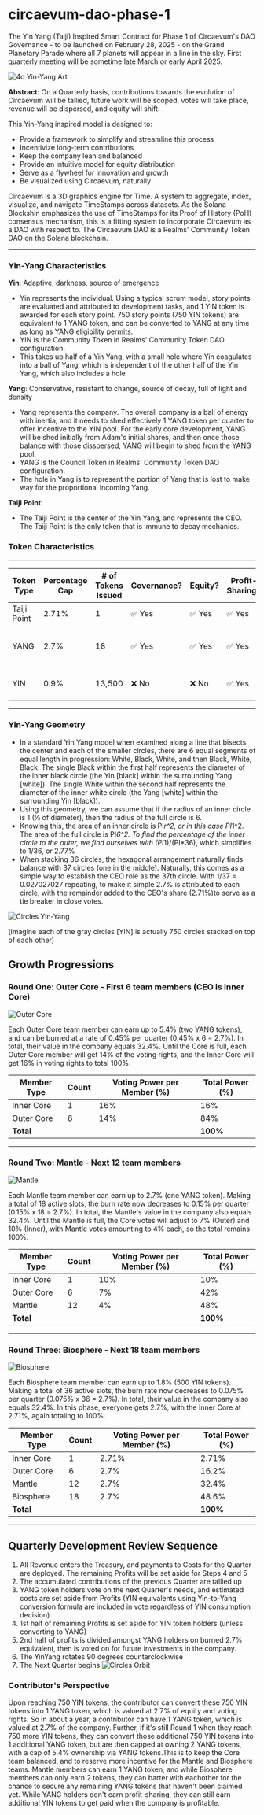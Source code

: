 # circaevum-dao-phase-1
The Yin Yang (Taiji) Inspired Smart Contract for Phase 1 of Circaevum's DAO Governance - to be launched on February 28, 2025 - on the Grand Planetary Parade where all 7 planets will appear in a line in the sky. First quarterly meeting will be sometime late March or early April 2025.

![4o Yin-Yang Art](./images/4o-yin-yang-art.png)

**Abstract**:
On a Quarterly basis, contributions towards the evolution of Circaevum will be tallied, future work will be scoped, votes will take place, revenue will be dispersed, and equity will shift.

This Yin-Yang inspired model is designed to:
- Provide a framework to simplify and streamline this process
- Incentivize long-term contributions
- Keep the company lean and balanced
- Provide an intuitive model for equity distribution
- Serve as a flywheel for innovation and growth
- Be visualized using Circaevum, naturally

Circaevum is a 3D graphics engine for Time. A system to aggregate, index, visualize, and navigate TimeStamps across datasets. As the Solana Blockshin emphasizes the use of TimeStamps for its Proof of History (PoH) consensus mechanism, this is a fitting system to incorporate Circaevum as a DAO with respect to. The Circaevum DAO is a Realms' Community Token DAO on the Solana blockchain.

---

### Yin-Yang Characteristics
**Yin**: Adaptive, darkness, source of emergence
- Yin represents the individual. Using a typical scrum model, story points are evaluated and attributed to development tasks, and 1 YIN token is awarded for each story point. 750 story points (750 YIN tokens) are equivalent to 1 YANG token, and can be converted to YANG at any time as long as YANG eligibility permits.
- YIN is the Community Token in Realms' Community Token DAO configuration.
- This takes up half of a Yin Yang, with a small hole where Yin coagulates into a ball of Yang, which is independent of the other half of the Yin Yang, which also includes a hole

**Yang**: Conservative, resistant to change, source of decay, full of light and density
- Yang represents the company. The overall company is a ball of energy with inertia, and it needs to shed effectively 1 YANG token per quarter to offer incentive to the YIN pool. For the early core development, YANG will be shed initially from Adam's initial shares, and then once those balance with those disspersed, YANG will begin to shed from the YANG pool.
- YANG is the Council Token in Realms' Community Token DAO configuration.
- The hole in Yang is to represent the portion of Yang that is lost to make way for the proportional incoming Yang.

**Taiji Point**:
- The Taiji Point is the center of the Yin Yang, and represents the CEO. The Taiji Point is the only token that is immune to decay mechanics.


### Token Characteristics
---
| Token Type                          | Percentage Cap | # of Tokens Issued | Governance? | Equity? | Profit-Sharing? | Conversion Possible? | Transferable? | Burnable? | Decay Mechanic?                          |
|-------------------------------------|----------------|--------------------|-------------|---------|-----------------|----------------------|---------------|-----------|------------------------------------------|
| Taiji Point                         | 2.71%          | 1                  | ✅ Yes      | ✅ Yes  | ✅ Yes          | ❌ No                | ✅ Yes        | ✅ Yes    | ❌ No                                   |
| YANG                                | 2.7%           | 18                 | ✅ Yes      | ✅ Yes  | ✅ Yes          | ✅ Yes               | ✅ Yes        | ✅ Yes    | ✅ Yes (if inactive before fully earned) |
| YIN                                 | 0.9%           | 13,500             | ❌ No       | ❌ No   | ✅ Yes          | ✅ Yes               | ✅ Yes        | ✅ Yes    | ✅ Yes (depletes if inactive)            |
---

### Yin-Yang Geometry
- In a standard Yin Yang model when examined along a line that bisects the center and each of the smaller circles, there are 6 equal segments of equal length in progression: White, Black, White, and then Black, White, Black. The single Black within the first half represents the diameter of the inner black circle (the Yin [black] within the surrounding Yang [white]). The single White within the second half represents the diameter of the inner white circle (the Yang [white] within the surrounding Yin [black]).
- Using this geometry, we can assume that if the radius of an inner circle is 1 (½ of diameter), then the radius of the full circle is 6. 
- Knowing this, the area of an inner circle is PI*r^2, or in this case PI*1^2. The area of the full circle is PI*6^2. To find the percentage of the inner circle to the outer, we find ourselves with (PI*1)/(PI*36), which simplifies to 1/36, or 2.77%
- When stacking 36 circles, the hexagonal arrangement naturally finds balance with 37 circles (one in the middle). Naturally, this comes as a simple way to establish the CEO role as the 37th circle. With 1/37 = 0.027027027 repeating, to make it simple 2.7% is attributed to each circle, with the remainder added to the CEO's share (2.71%)to serve as a tie breaker in close votes.

![Circles Yin-Yang](./images/circles-yinyang-orbit-gray.png)

(imagine each of the gray circles [YIN] is actually 750 circles stacked on top of each other)


## Growth Progressions
### Round One: Outer Core - First 6 team members (CEO is Inner Core)
![Outer Core](./images/circles-core7.png)

Each Outer Core team member can earn up to 5.4% (two YANG tokens), and can be burned at a rate of 0.45% per quarter (0.45% x 6 = 2.7%). In total, their value in the company equals 32.4%. Until the Core is full, each Outer Core member will get 14% of the voting rights, and the Inner Core will get 16% in voting rights to total 100%.

| Member Type    | Count | Voting Power per Member (%) | Total Power (%) |
|----------------|-------|-----------------------------|-----------------|
| Inner Core     | 1     | 16%                         | 16%             |
| Outer Core     | 6     | 14%                         | 84%             |
| **Total**      |       |                             | **100%**        |

---
### Round Two: Mantle - Next 12 team members
![Mantle](./images/circles-mantle19.png)

Each Mantle team member can earn up to 2.7% (one YANG token). Making a total of 18 active slots, the burn rate now decreases to 0.15% per quarter (0.15% x 18 = 2.7%). In total, the Mantle's value in the company also equals 32.4%. Until the Mantle is full, the Core votes will adjust to 7% (Outer) and 10% (Inner), with Mantle votes amounting to 4% each, so the total remains 100%.

| Member Type    | Count | Voting Power per Member (%) | Total Power (%) |
|----------------|-------|-----------------------------|-----------------|
| Inner Core     | 1     | 10%                         | 10%             |
| Outer Core     | 6     | 7%                          | 42%             |
| Mantle         | 12    | 4%                          | 48%             |
| **Total**      |       |                             | **100%**        |

---
### Round Three: Biosphere - Next 18 team members

![Biosphere](./images/circles-orbit.png)

Each Biosphere team member can earn up to 1.8% (500 YIN tokens). Making a total of 36 active slots, the burn rate now decreases to 0.075% per quarter (0.075% x 36 = 2.7%). In total, their value in the company also equals 32.4%. In this phase, everyone gets 2.7%, with the Inner Core at 2.71%, again totaling to 100%.

| Member Type    | Count | Voting Power per Member (%) | Total Power (%) |
|----------------|-------|-----------------------------|-----------------|
| Inner Core     | 1     | 2.71%                       | 2.71%           |
| Outer Core     | 6     | 2.7%                        | 16.2%           |
| Mantle         | 12    | 2.7%                        | 32.4%           |
| Biosphere      | 18    | 2.7%                        | 48.6%           |
| **Total**      |       |                             | **100%**        |

---



## Quarterly Development Review Sequence

1. All Revenue enters the Treasury, and payments to Costs for the Quarter are deployed. The remaining Profits will be set aside for Steps 4 and 5
2. The accumulated contributions of the previous Quarter are tallied up
3. YANG token holders vote on the next Quarter's needs, and estimated costs are set aside from Profits (YIN equivalents using Yin-to-Yang conversion formula are included in vote regardless of YIN consumption decision)
4. 1st half of remaining Profits is set aside for YIN token holders (unless converting to YANG)
5. 2nd half of profits is divided amongst YANG holders on burned 2.7% equivalent, then is voted on for future investments in the company.
6. The YinYang rotates 90 degrees counterclockwise 
7. The Next Quarter begins
![Circles Orbit](./images/circles-quarter.png)


### Contributor's Perspective
Upon reaching 750 YIN tokens, the contributor can convert these 750 YIN tokens into 1 YANG token, which is valued at 2.7% of equity and voting rights. So in about a year, a contributor can have 1 YANG token, which is valued at 2.7% of the company. Further, if it's still Round 1 when they reach 750 more YIN tokens, they can convert those additional 750 YIN tokens into 1 additional YANG token, but are then capped at owning 2 YANG tokens, with a cap of 5.4% ownership via YANG tokens.This is to keep the Core team balanced, and to reserve more incentive for the Mantle and Biosphere teams. Mantle members can earn 1 YANG token, and while Biosphere members can only earn 2 tokens, they can barter with eachother for the chance to secure any remaining YANG tokens that haven't been claimed yet. While YANG holders don't earn profit-sharing, they can still earn additional YIN tokens to get paid when the company is profitable. 
